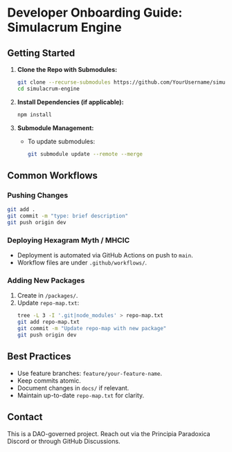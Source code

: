 # Developer Onboarding Guide: Simulacrum Engine

## Getting Started
1. **Clone the Repo with Submodules:**
    ```bash
    git clone --recurse-submodules https://github.com/YourUsername/simulacrum-engine.git
    cd simulacrum-engine
    ```

2. **Install Dependencies (if applicable):**
    ```bash
    npm install
    ```

3. **Submodule Management:**
    - To update submodules:
        ```bash
        git submodule update --remote --merge
        ```

## Common Workflows
### Pushing Changes
```bash
git add .
git commit -m "type: brief description"
git push origin dev
```

### Deploying Hexagram Myth / MHCIC
- Deployment is automated via GitHub Actions on push to `main`.
- Workflow files are under `.github/workflows/`.

### Adding New Packages
1. Create in `/packages/`.
2. Update `repo-map.txt`:
    ```bash
    tree -L 3 -I '.git|node_modules' > repo-map.txt
    git add repo-map.txt
    git commit -m "Update repo-map with new package"
    git push origin dev
    ```

## Best Practices
- Use feature branches: `feature/your-feature-name`.
- Keep commits atomic.
- Document changes in `docs/` if relevant.
- Maintain up-to-date `repo-map.txt` for clarity.

## Contact
This is a DAO-governed project. Reach out via the Principia Paradoxica Discord or through GitHub Discussions.